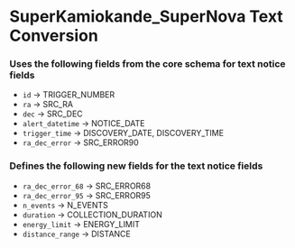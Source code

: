 # SuperKamiokande_SuperNova Text Conversion

### Uses the following fields from the core schema for text notice fields
- `id` &#8594; TRIGGER_NUMBER
- `ra` &#8594; SRC_RA
- `dec` &#8594; SRC_DEC
- `alert_datetime` &#8594; NOTICE_DATE
- `trigger_time` &#8594; DISCOVERY_DATE, DISCOVERY_TIME
- `ra_dec_error` &#8594; SRC_ERROR90

### Defines the following new fields for the text notice fields
- `ra_dec_error_68` &#8594; SRC_ERROR68
- `ra_dec_error_95` &#8594; SRC_ERROR95
- `n_events` &#8594; N_EVENTS
- `duration` &#8594; COLLECTION_DURATION
- `energy_limit` &#8594; ENERGY_LIMIT
- `distance_range` &#8594; DISTANCE
